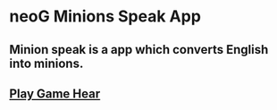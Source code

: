 # neoG Minions Speak App

## Minion speak is a app which converts English into minions.

## [Play Game Hear](https://minions-speak-app23.netlify.app/)
